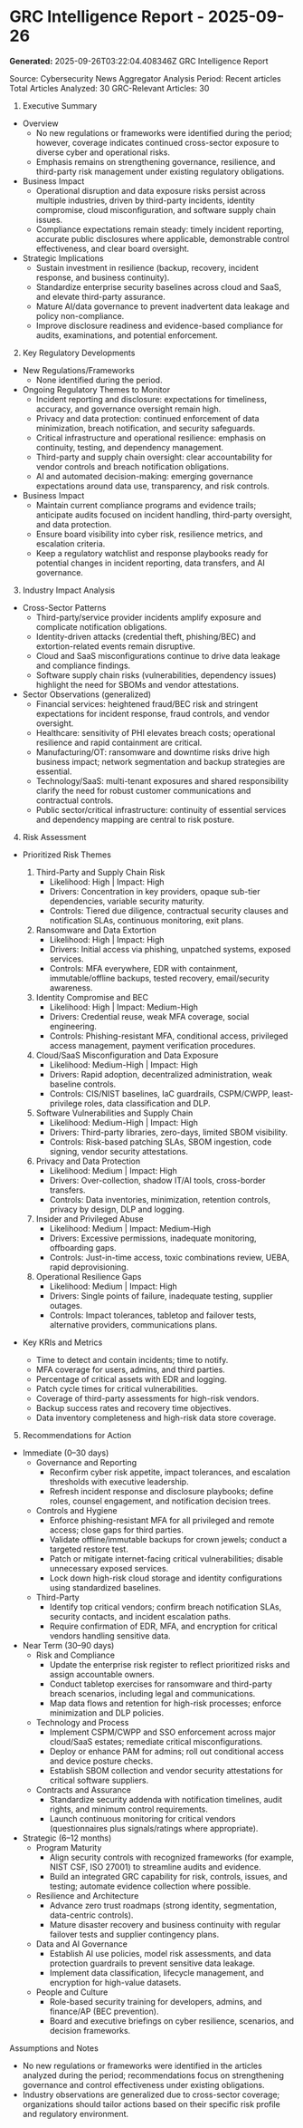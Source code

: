 # GRC Intelligence Report - 2025-09-26
**Generated:** 2025-09-26T03:22:04.408346Z
GRC Intelligence Report

Source: Cybersecurity News Aggregator
Analysis Period: Recent articles
Total Articles Analyzed: 30
GRC-Relevant Articles: 30

1) Executive Summary
- Overview
  - No new regulations or frameworks were identified during the period; however, coverage indicates continued cross-sector exposure to diverse cyber and operational risks.
  - Emphasis remains on strengthening governance, resilience, and third-party risk management under existing regulatory obligations.
- Business Impact
  - Operational disruption and data exposure risks persist across multiple industries, driven by third-party incidents, identity compromise, cloud misconfiguration, and software supply chain issues.
  - Compliance expectations remain steady: timely incident reporting, accurate public disclosures where applicable, demonstrable control effectiveness, and clear board oversight.
- Strategic Implications
  - Sustain investment in resilience (backup, recovery, incident response, and business continuity).
  - Standardize enterprise security baselines across cloud and SaaS, and elevate third-party assurance.
  - Mature AI/data governance to prevent inadvertent data leakage and policy non-compliance.
  - Improve disclosure readiness and evidence-based compliance for audits, examinations, and potential enforcement.

2) Key Regulatory Developments
- New Regulations/Frameworks
  - None identified during the period.
- Ongoing Regulatory Themes to Monitor
  - Incident reporting and disclosure: expectations for timeliness, accuracy, and governance oversight remain high.
  - Privacy and data protection: continued enforcement of data minimization, breach notification, and security safeguards.
  - Critical infrastructure and operational resilience: emphasis on continuity, testing, and dependency management.
  - Third-party and supply chain oversight: clear accountability for vendor controls and breach notification obligations.
  - AI and automated decision-making: emerging governance expectations around data use, transparency, and risk controls.
- Business Impact
  - Maintain current compliance programs and evidence trails; anticipate audits focused on incident handling, third-party oversight, and data protection.
  - Ensure board visibility into cyber risk, resilience metrics, and escalation criteria.
  - Keep a regulatory watchlist and response playbooks ready for potential changes in incident reporting, data transfers, and AI governance.

3) Industry Impact Analysis
- Cross-Sector Patterns
  - Third-party/service provider incidents amplify exposure and complicate notification obligations.
  - Identity-driven attacks (credential theft, phishing/BEC) and extortion-related events remain disruptive.
  - Cloud and SaaS misconfigurations continue to drive data leakage and compliance findings.
  - Software supply chain risks (vulnerabilities, dependency issues) highlight the need for SBOMs and vendor attestations.
- Sector Observations (generalized)
  - Financial services: heightened fraud/BEC risk and stringent expectations for incident response, fraud controls, and vendor oversight.
  - Healthcare: sensitivity of PHI elevates breach costs; operational resilience and rapid containment are critical.
  - Manufacturing/OT: ransomware and downtime risks drive high business impact; network segmentation and backup strategies are essential.
  - Technology/SaaS: multi-tenant exposures and shared responsibility clarify the need for robust customer communications and contractual controls.
  - Public sector/critical infrastructure: continuity of essential services and dependency mapping are central to risk posture.

4) Risk Assessment
- Prioritized Risk Themes
  1. Third-Party and Supply Chain Risk
     - Likelihood: High | Impact: High
     - Drivers: Concentration in key providers, opaque sub-tier dependencies, variable security maturity.
     - Controls: Tiered due diligence, contractual security clauses and notification SLAs, continuous monitoring, exit plans.
  2. Ransomware and Data Extortion
     - Likelihood: High | Impact: High
     - Drivers: Initial access via phishing, unpatched systems, exposed services.
     - Controls: MFA everywhere, EDR with containment, immutable/offline backups, tested recovery, email/security awareness.
  3. Identity Compromise and BEC
     - Likelihood: High | Impact: Medium-High
     - Drivers: Credential reuse, weak MFA coverage, social engineering.
     - Controls: Phishing-resistant MFA, conditional access, privileged access management, payment verification procedures.
  4. Cloud/SaaS Misconfiguration and Data Exposure
     - Likelihood: Medium-High | Impact: High
     - Drivers: Rapid adoption, decentralized administration, weak baseline controls.
     - Controls: CIS/NIST baselines, IaC guardrails, CSPM/CWPP, least-privilege roles, data classification and DLP.
  5. Software Vulnerabilities and Supply Chain
     - Likelihood: Medium-High | Impact: High
     - Drivers: Third-party libraries, zero-days, limited SBOM visibility.
     - Controls: Risk-based patching SLAs, SBOM ingestion, code signing, vendor security attestations.
  6. Privacy and Data Protection
     - Likelihood: Medium | Impact: High
     - Drivers: Over-collection, shadow IT/AI tools, cross-border transfers.
     - Controls: Data inventories, minimization, retention controls, privacy by design, DLP and logging.
  7. Insider and Privileged Abuse
     - Likelihood: Medium | Impact: Medium-High
     - Drivers: Excessive permissions, inadequate monitoring, offboarding gaps.
     - Controls: Just-in-time access, toxic combinations review, UEBA, rapid deprovisioning.
  8. Operational Resilience Gaps
     - Likelihood: Medium | Impact: High
     - Drivers: Single points of failure, inadequate testing, supplier outages.
     - Controls: Impact tolerances, tabletop and failover tests, alternative providers, communications plans.

- Key KRIs and Metrics
  - Time to detect and contain incidents; time to notify.
  - MFA coverage for users, admins, and third parties.
  - Percentage of critical assets with EDR and logging.
  - Patch cycle times for critical vulnerabilities.
  - Coverage of third-party assessments for high-risk vendors.
  - Backup success rates and recovery time objectives.
  - Data inventory completeness and high-risk data store coverage.

5) Recommendations for Action
- Immediate (0–30 days)
  - Governance and Reporting
    - Reconfirm cyber risk appetite, impact tolerances, and escalation thresholds with executive leadership.
    - Refresh incident response and disclosure playbooks; define roles, counsel engagement, and notification decision trees.
  - Controls and Hygiene
    - Enforce phishing-resistant MFA for all privileged and remote access; close gaps for third parties.
    - Validate offline/immutable backups for crown jewels; conduct a targeted restore test.
    - Patch or mitigate internet-facing critical vulnerabilities; disable unnecessary exposed services.
    - Lock down high-risk cloud storage and identity configurations using standardized baselines.
  - Third-Party
    - Identify top critical vendors; confirm breach notification SLAs, security contacts, and incident escalation paths.
    - Require confirmation of EDR, MFA, and encryption for critical vendors handling sensitive data.
- Near Term (30–90 days)
  - Risk and Compliance
    - Update the enterprise risk register to reflect prioritized risks and assign accountable owners.
    - Conduct tabletop exercises for ransomware and third-party breach scenarios, including legal and communications.
    - Map data flows and retention for high-risk processes; enforce minimization and DLP policies.
  - Technology and Process
    - Implement CSPM/CWPP and SSO enforcement across major cloud/SaaS estates; remediate critical misconfigurations.
    - Deploy or enhance PAM for admins; roll out conditional access and device posture checks.
    - Establish SBOM collection and vendor security attestations for critical software suppliers.
  - Contracts and Assurance
    - Standardize security addenda with notification timelines, audit rights, and minimum control requirements.
    - Launch continuous monitoring for critical vendors (questionnaires plus signals/ratings where appropriate).
- Strategic (6–12 months)
  - Program Maturity
    - Align security controls with recognized frameworks (for example, NIST CSF, ISO 27001) to streamline audits and evidence.
    - Build an integrated GRC capability for risk, controls, issues, and testing; automate evidence collection where possible.
  - Resilience and Architecture
    - Advance zero trust roadmaps (strong identity, segmentation, data-centric controls).
    - Mature disaster recovery and business continuity with regular failover tests and supplier contingency plans.
  - Data and AI Governance
    - Establish AI use policies, model risk assessments, and data protection guardrails to prevent sensitive data leakage.
    - Implement data classification, lifecycle management, and encryption for high-value datasets.
  - People and Culture
    - Role-based security training for developers, admins, and finance/AP (BEC prevention).
    - Board and executive briefings on cyber resilience, scenarios, and decision frameworks.

Assumptions and Notes
- No new regulations or frameworks were identified in the articles analyzed during the period; recommendations focus on strengthening governance and control effectiveness under existing obligations.
- Industry observations are generalized due to cross-sector coverage; organizations should tailor actions based on their specific risk profile and regulatory environment.
